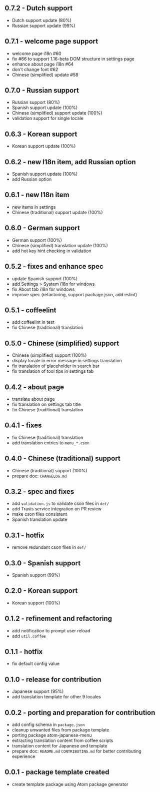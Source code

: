 ## 0.7.2 - Dutch support
* Dutch support update (80%)
* Russian support update (99%)


## 0.7.1 - welcome page support
* welcome page i18n #60
* fix #66 to support 1.16-beta DOM structure in settings page
* enhance about page i18n #64
* don't change font #62
* Chinese (simplified) update #58


## 0.7.0 - Russian support
* Russian support (80%)
* Spanish support update (100%)
* Chinese (simplified) support update (100%)
* validation support for single locale


## 0.6.3 - Korean support
* Korean support update (100%)


## 0.6.2 - new I18n item, add Russian option
* Spanish support update (100%)
* add Russian option


## 0.6.1 - new I18n item
* new items in settings
* Chinese (traditional) support update (100%)


## 0.6.0 - German support
* German support (100%)
* Chinese (simplified) translation update (100%)
* add hot key hint checking in validation


## 0.5.2 - fixes and enhance spec
* update Spanish support (100%)
* add Settings > System i18n for windows
* fix About tab i18n for windows
* improve spec (refactoring, support package.json, add eslint)


## 0.5.1 - coffeelint
* add coffeelint in test
* fix Chinese (traditional) translation


## 0.5.0 - Chinese (simplified) support
* Chinese (simplified) support (100%)
* display locale in error message in settings translation
* fix translation of placeholder in search bar
* fix translation of tool tips in settings tab


## 0.4.2 - about page
* translate about page
* fix translation on settings tab title
* fix Chinese (traditional) translation


## 0.4.1 - fixes
* fix Chinese (traditional) translation
* add translation entries to `menu_*.cson`


## 0.4.0 - Chinese (traditional) support
* Chinese (traditional) support (100%)
* prepare doc: `CHANGELOG.md`


## 0.3.2 - spec and fixes
* add `validation.js` to validate cson files in `def/`
* add Travis service integration on PR review
* make cson files consistent
* Spanish translation update


## 0.3.1 - hotfix
* remove redundant cson files in `def/`


## 0.3.0 - Spanish support
* Spanish support (99%)


## 0.2.0 - Korean support
* Korean support (100%)


## 0.1.2 - refinement and refactoring
* add notification to prompt user reload
* add `util.coffee`


## 0.1.1 - hotfix
* fix default config value


## 0.1.0 - release for contribution
* Japanese support (95%)
* add translation template for other 9 locales


## 0.0.2 - porting and preparation for contribution
* add config schema in `package.json`
* cleanup unwanted files from package template
* porting package atom-japanese-menu
* extracting translation content from coffee scripts
* translation content for Japanese and template
* prepare doc: `README.md` `CONTRIBUTING.md` for better contributing experience


## 0.0.1 - package template created
* create template package using Atom package generator
